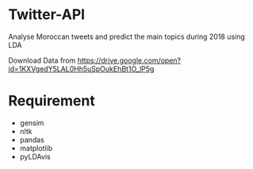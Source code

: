 # Twitter-API
Analyse Moroccan tweets and predict the main topics during 2018 using LDA


Download Data from https://drive.google.com/open?id=1KXVgedY5LAL0Hh5uSpOukEhBt1O_lP5g

# Requirement
* gensim
* nltk
* pandas
* matplotlib
* pyLDAvis
